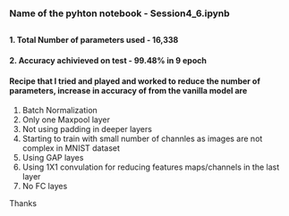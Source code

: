 ### Name of the pyhton notebook - Session4_6.ipynb
## 
#### 1. Total Number of parameters used - 16,338
#### 2. Accuracy achivieved on test - 99.48% in 9 epoch

#### Recipe that I tried and played and worked to reduce the number of parameters, increase in accuracy of from the vanilla model are
1. Batch Normalization
2. Only one Maxpool layer
3. Not using padding in deeper layers
4. Starting to train with small number of channles as images are not complex in MNIST dataset
5. Using GAP layes
6. Using 1X1 convulation for reducing features maps/channels in the last layer
7. No FC layes

Thanks
